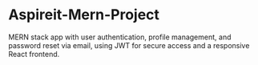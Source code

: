 # Aspireit-Mern-Project
MERN stack app with user authentication, profile management, and password reset via email, using JWT for secure access and a responsive React frontend.
